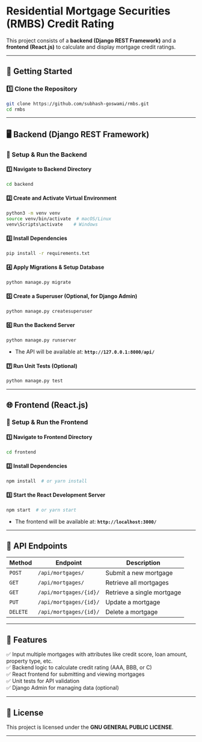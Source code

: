 # Residential Mortgage Securities (RMBS) Credit Rating

This project consists of a **backend (Django REST Framework)** and a **frontend (React.js)** to calculate and display mortgage credit ratings.

---

## 🚀 Getting Started

### **1️⃣ Clone the Repository**

```bash
git clone https://github.com/subhash-goswami/rmbs.git
cd rmbs
```

---

## 🖥️ Backend (Django REST Framework)

### **🔹 Setup & Run the Backend**

#### **1️⃣ Navigate to Backend Directory**

```bash
cd backend
```

#### **2️⃣ Create and Activate Virtual Environment**

```bash
python3 -m venv venv
source venv/bin/activate  # macOS/Linux
venv\Scripts\activate    # Windows
```

#### **3️⃣ Install Dependencies**

```bash
pip install -r requirements.txt
```

#### **4️⃣ Apply Migrations & Setup Database**

```bash
python manage.py migrate
```

#### **5️⃣ Create a Superuser (Optional, for Django Admin)**

```bash
python manage.py createsuperuser
```

#### **6️⃣ Run the Backend Server**

```bash
python manage.py runserver
```

- The API will be available at: **`http://127.0.0.1:8000/api/`**

#### **7️⃣ Run Unit Tests (Optional)**

```bash
python manage.py test
```

---

## 🌐 Frontend (React.js)

### **🔹 Setup & Run the Frontend**

#### **1️⃣ Navigate to Frontend Directory**

```bash
cd frontend
```

#### **2️⃣ Install Dependencies**

```bash
npm install  # or yarn install
```

#### **3️⃣ Start the React Development Server**

```bash
npm start  # or yarn start
```

- The frontend will be available at: **`http://localhost:3000/`**

---

## 🔗 API Endpoints

| Method   | Endpoint               | Description                |
| -------- | ---------------------- | -------------------------- |
| `POST`   | `/api/mortgages/`      | Submit a new mortgage      |
| `GET`    | `/api/mortgages/`      | Retrieve all mortgages     |
| `GET`    | `/api/mortgages/{id}/` | Retrieve a single mortgage |
| `PUT`    | `/api/mortgages/{id}/` | Update a mortgage          |
| `DELETE` | `/api/mortgages/{id}/` | Delete a mortgage          |

---

## 📌 Features

✅ Input multiple mortgages with attributes like credit score, loan amount, property type, etc.\
✅ Backend logic to calculate credit rating (AAA, BBB, or C)\
✅ React frontend for submitting and viewing mortgages\
✅ Unit tests for API validation\
✅ Django Admin for managing data (optional)

---

## 📜 License

This project is licensed under the **GNU GENERAL PUBLIC LICENSE**.

---
